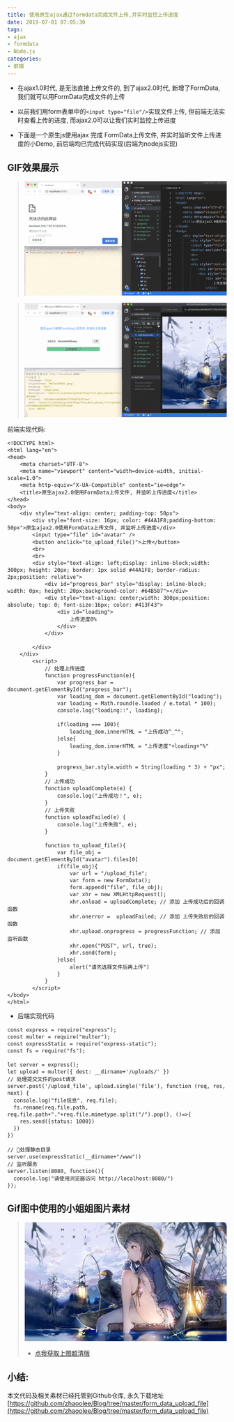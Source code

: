 ```yaml
---
title: 使用原生ajax通过formdata完成文件上传,并实时监控上传进度
date: 2019-07-01 07:05:30
tags: 
- ajax
- formdata
- Node.js
categories:
- 前端
---
```


- 在ajax1.0时代, 是无法直接上传文件的, 到了ajax2.0时代, 新增了FormData, 我们就可以用FormData完成文件的上传

- 以前我们用form表单中的`<input type="file"/>`实现文件上传, 但前端无法实时查看上传的进度, 而ajax2.0可以让我们实时监控上传进度

- 下面是一个原生js使用ajax 完成 FormData上传文件, 并实时监听文件上传进度的小Demo, 前后端均已完成代码实现(后端为nodejs实现)

## GIF效果展示
> ![](https://raw.githubusercontent.com/zhaoolee/GraphBed/master/zhaoolee_images000000/89035c4225712a81a5ab6018191a53a6.gif)


<!-- more -->

> ![](https://raw.githubusercontent.com/zhaoolee/GraphBed/master/zhaoolee_images000000/1189f7ade380d1148b1522a4af2259b2.png)



前端实现代码:
```
<!DOCTYPE html>
<html lang="en">
<head>
    <meta charset="UTF-8">
    <meta name="viewport" content="width=device-width, initial-scale=1.0">
    <meta http-equiv="X-UA-Compatible" content="ie=edge">
    <title>原生ajax2.0使用FormData上传文件, 并监听上传进度</title>
</head>
<body>
    <div style="text-align: center; padding-top: 50px">
        <div style="font-size: 16px; color: #44A1F8;padding-bottom: 50px">原生ajax2.0使用FormData上传文件, 并监听上传进度</div>
        <input type="file" id="avatar" />
        <button onclick="to_upload_file()">上传</button>
        <br>
        <br>
        <div style="text-align: left;display: inline-block;width: 300px; height: 20px; border: 1px solid #44A1F8; border-radius: 2px;position: relative">
            <div id="progress_bar" style="display: inline-block; width: 0px; height: 20px;background-color: #64B587"></div>
            <div style="text-align: center;width: 300px;position: absolute; top: 0; font-size:16px; color: #413F43">
                <div id="loading">
                    上传进度0%
                </div>
            </div>
            
        </div>
    </div>
        <script>
            // 处理上传进度
            function progressFunction(e){
                var progress_bar = document.getElementById("progress_bar");
                var loading_dom = document.getElementById("loading");
                var loading = Math.round(e.loaded / e.total * 100);
                console.log("loading::", loading);

                if(loading === 100){
                    loading_dom.innerHTML = "上传成功^_^";
                }else{
                    loading_dom.innerHTML = "上传进度"+loading+"%"
                }
                
                progress_bar.style.width = String(loading * 3) + "px";
            }
            // 上传成功
            function uploadComplete(e) {
                console.log("上传成功！", e);
            }
            // 上传失败
            function uploadFailed(e) {
                console.log("上传失败", e);
            }
    
            function to_upload_file(){
                var file_obj = document.getElementById("avatar").files[0]
                if(file_obj){
                    var url = "/upload_file";
                    var form = new FormData();
                    form.append("file", file_obj);
                    var xhr = new XMLHttpRequest();
                    xhr.onload = uploadComplete; // 添加 上传成功后的回调函数
                    xhr.onerror =  uploadFailed; // 添加 上传失败后的回调函数
                    xhr.upload.onprogress = progressFunction; // 添加 监听函数
                    xhr.open("POST", url, true);
                    xhr.send(form);
                }else{
                    alert("请先选择文件后再上传")
                }
            }
        </script>
</body>
</html>
```

- 后端实现代码
```
const express = require("express");
const multer = require("multer");
const expressStatic = require("express-static");
const fs = require("fs");

let server = express();
let upload = multer({ dest: __dirname+'/uploads/' })
// 处理提交文件的post请求
server.post('/upload_file', upload.single('file'), function (req, res, next) {
  console.log("file信息", req.file);
  fs.rename(req.file.path, req.file.path+"."+req.file.mimetype.split("/").pop(), ()=>{
    res.send({status: 1000})
  })
})

// 处理静态目录
server.use(expressStatic(__dirname+"/www"))
// 监听服务
server.listen(8080, function(){
  console.log("请使用浏览器访问 http://localhost:8080/")
});
```

## Gif图中使用的小姐姐图片素材
> ![](https://raw.githubusercontent.com/zhaoolee/GraphBed/master/zhaoolee_images000000/a9cbc4f00c87d3876d4ea88702aee549.jpeg)
> - [点我获取上图超清版](https://github.com/zhaoolee/FrontEndClubIsBook/raw/master/%E3%80%8A%E5%80%BC%E5%BE%97%E6%94%B6%E8%97%8F%E7%9A%84%E5%A3%81%E7%BA%B8%E3%80%8B/%E6%B1%9F%E5%8D%97%E7%83%A7%E9%85%92.jpg)
## 小结:

本文代码及相关素材已经托管到Github仓库, 永久下载地址[https://github.com/zhaoolee/Blog/tree/master/form_data_upload_file](https://github.com/zhaoolee/Blog/tree/master/form_data_upload_file)